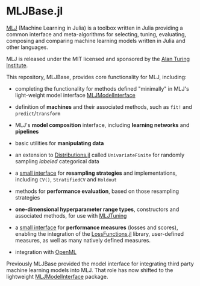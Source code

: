 # MLJBase.jl

[MLJ](https://alan-turing-institute.github.io/MLJ.jl/dev/) (Machine
Learning in Julia) is a toolbox written in Julia providing a common
interface and meta-algorithms for selecting, tuning, evaluating,
composing and comparing machine learning models written in Julia and
other languages.

MLJ is released under the MIT licensed and sponsored by the [Alan
Turing Institute](https://www.turing.ac.uk/).

This repository, MLJBase, provides core functionality for MLJ,
including:

- completing the functionality for methods defined "minimally" in
  MLJ's light-weight model interface
  [MLJModelInterface](https://github.com/alan-turing-institute/MLJModelInterface.jl)

- definition of **machines** and their associated methods, such as
  `fit!` and `predict`/`transform`

- MLJ's **model composition** interface, including **learning
  networks** and **pipelines**

- basic utilities for **manipulating data**

- an extension to
  [Distributions.jl](https://github.com/JuliaStats/Distributions.jl)
  called `UnivariateFinite` for randomly sampling *labeled*
  categorical data

- a [small
  interface](https://alan-turing-institute.github.io/MLJ.jl/dev/evaluating_model_performance/#Custom-resampling-strategies-1)
  for **resampling strategies** and implementations, including `CV()`,
  `StratifiedCV` and `Holdout`

- methods for **performance evaluation**, based on those resampling strategies

- **one-dimensional hyperparameter range types**, constructors and
  associated methods, for use with
  [MLJTuning](https://github.com/alan-turing-institute/MLJTuning.jl)

- a [small
  interface](https://alan-turing-institute.github.io/MLJ.jl/dev/performance_measures/#Traits-and-custom-measures-1)
  for **performance measures** (losses and scores), enabling the
  integration of the
  [LossFunctions.jl](https://github.com/JuliaML/LossFunctions.jl)
  library, user-defined measures, as well as many natively
  defined measures.

- integration with [OpenML](https://www.openml.org)


Previously MLJBase provided the model interface for integrating third
party machine learning models into MLJ. That role has now shifted to
the lightweight
[MLJModelInterface](https://github.com/alan-turing-institute/MLJModelInterface.jl)
package.
